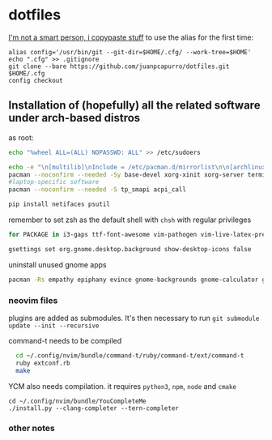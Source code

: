 # dotfiles
[I'm not a smart person, i copypaste stuff](https://developer.atlassian.com/blog/2016/02/best-way-to-store-dotfiles-git-bare-repo/)
to use the alias for the first time: 
```
alias config='/usr/bin/git --git-dir=$HOME/.cfg/ --work-tree=$HOME'
echo ".cfg" >> .gitignore
git clone --bare https://github.com/juanpcapurro/dotfiles.git $HOME/.cfg
config checkout
```
## Installation of (hopefully) all the related software under arch-based distros

as root: 
```bash
echo "%wheel ALL=(ALL) NOPASSWD: ALL" >> /etc/sudoers

echo -e "\n[multilib]\nInclude = /etc/pacman.d/mirrorlist\n\n[archlinuxfr]\nSigLevel = Never\nServer = http://repo.archlinux.fr/x86_64"
pacman --noconfirm --needed -Sy base-devel xorg-xinit xorg-server terminator feh ffmpeg pulseaudio pulseaudio-alsa wpa_supplicant arandr pavucontrol pamixer mpv wget rofi python-pip neovim ranger poppler highlight htop network-manager-applet networkmanager qutebrowser transmission-cli atool libcaca xcompmgr transset-df texlive-most texlive-lang markdown zathura evince audacity vim-latexsuite rsync openssh noto-fonts-emoji cups screenfetch unzip unrar biber ntfs-3g jdk8-openjdk zsh xclip ctags gcc make cmake npm git ruby vlc qt4 flashplugin cython atom powerline python2-neovim python-neovim arc-gtk-theme polkit gparted zsh-completions ttf-dejavu ttf-inconsolata pandoc thunar numix-gtk-theme clang yaourt ttf-liberation noto-fonts ttf-dejavu scrot
#laptop-specific software
pacman --noconfirm --needed -S tp_smapi acpi_call

pip install netifaces psutil 
```
remember to set zsh as the default shell with `chsh`
with regular privileges
```bash
for PACKAGE in i3-gaps ttf-font-awesome vim-pathogen vim-live-latex-preview projectm-pulseaudio neofetch tamzen-font-git speedometer nodejs-markdown-pdf rambox-bin google-chrome i3lock-blur oh-my-zsh-git ttf-ms-fonts tree bumblebee-status-git rofi arc-gtk-theme gnome-keyring neofetch ; do yaourt --noconfirm -S $PACKAGE ; done

gsettings set org.gnome.desktop.background show-desktop-icons false
```
uninstall unused gnome apps
```bash
pacman -Rs empathy epiphany evince gnome-backgrounds gnome-calculator gnome-contacts gnome-screenshot gnome-user-docs gnome-user-share totem vino yelp
```

### neovim files
plugins are added as submodules. It's then necessary to run `git submodule update --init --recursive`

command-t needs to be compiled
``` bash
  cd ~/.config/nvim/bundle/command-t/ruby/command-t/ext/command-t
  ruby extconf.rb
  make
```
YCM also needs compilation. it requires `python3`, `npm`, `node` and `cmake`
```
cd ~/.config/nvim/bundle/YouCompleteMe
./install.py --clang-completer --tern-completer
```

### other notes

